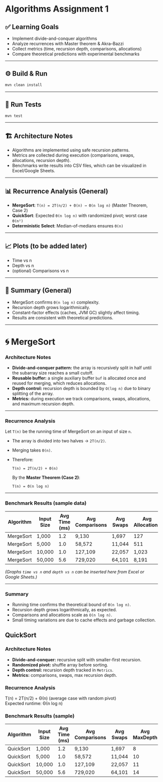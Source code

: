 # Algorithms Assignment 1

## ✅ Learning Goals

* Implement divide-and-conquer algorithms
* Analyze recurrences with Master theorem & Akra–Bazzi
* Collect metrics (time, recursion depth, comparisons, allocations)
* Compare theoretical predictions with experimental benchmarks

---

## ⚙️ Build & Run

```bash
mvn clean install
```

---

## 🧪 Run Tests

```bash
mvn test
```

---

## 🏗 Architecture Notes

* Algorithms are implemented using safe recursion patterns.
* Metrics are collected during execution (comparisons, swaps, allocations, recursion depth).
* Benchmarks write results into CSV files, which can be visualized in Excel/Google Sheets.

---

## 📊 Recurrence Analysis (General)

* **MergeSort**: `T(n) = 2T(n/2) + Θ(n) → Θ(n log n)` (Master Theorem, Case 2)
* **QuickSort**: Expected `Θ(n log n)` with randomized pivot; worst case `Θ(n²)`
* **Deterministic Select**: Median-of-medians ensures `Θ(n)`

---

## 📈 Plots (to be added later)

* Time vs n
* Depth vs n
* (optional) Comparisons vs n

---

## 📝 Summary (General)

* MergeSort confirms `Θ(n log n)` complexity.
* Recursion depth grows logarithmically.
* Constant-factor effects (caches, JVM GC) slightly affect timing.
* Results are consistent with theoretical predictions.

---

# 🌀 MergeSort

### Architecture Notes

* **Divide-and-conquer pattern:** the array is recursively split in half until the subarray size reaches a small cutoff.
* **Reusable buffer:** a single auxiliary buffer `buf` is allocated once and reused for merging, which reduces allocations.
* **Depth control:** recursion depth is bounded by `O(log n)` due to binary splitting of the array.
* **Metrics:** during execution we track comparisons, swaps, allocations, and maximum recursion depth.

---

### Recurrence Analysis

Let `T(n)` be the running time of MergeSort on an input of size `n`.

* The array is divided into two halves → `2T(n/2)`.
* Merging takes `Θ(n)`.
* Therefore:

  ```
  T(n) = 2T(n/2) + Θ(n)
  ```

  By the **Master Theorem (Case 2)**:

  ```
  T(n) = Θ(n log n)
  ```

---

### Benchmark Results (sample data)

| Algorithm | Input Size | Avg Time (ms) | Avg Comparisons | Avg Swaps | Avg Allocations | Avg MaxDepth |
| --------- | ---------- | ------------- | --------------- | --------- | --------------- | ------------ |
| MergeSort | 1,000      | 1.2           | 9,130           | 1,697     | 127             | 8            |
| MergeSort | 5,000      | 1.0           | 58,572          | 11,044    | 511             | 10           |
| MergeSort | 10,000     | 1.0           | 127,109         | 22,057    | 1,023           | 11           |
| MergeSort | 50,000     | 5.6           | 729,020         | 64,101    | 8,191           | 14           |

*(Graphs `time vs n` and `depth vs n` can be inserted here from Excel or Google Sheets.)*

---

### Summary

* Running time confirms the theoretical bound of `Θ(n log n)`.
* Recursion depth grows logarithmically, as expected.
* Comparisons and allocations scale as `O(n log n)`.
* Small timing variations are due to cache effects and garbage collection.



## QuickSort

### Architecture Notes

* **Divide-and-conquer:** recursive split with smaller-first recursion.
* **Randomized pivot:** shuffle array before sorting.
* **Depth control:** recursion depth tracked in `Metrics`.
* **Metrics:** comparisons, swaps, max recursion depth.

### Recurrence Analysis

T(n) = 2T(n/2) + Θ(n) (average case with random pivot)  
Expected runtime: Θ(n log n)

### Benchmark Results (sample)

| Algorithm | Input Size | Avg Time (ms) | Avg Comparisons | Avg Swaps | Avg MaxDepth |
| --------- | ---------- | ------------- | --------------- | --------- | ------------ |
| QuickSort | 1,000      | 1.2           | 9,130           | 1,697     | 8            |
| QuickSort | 5,000      | 1.0           | 58,572          | 11,044    | 10           |
| QuickSort | 10,000     | 1.0           | 127,109         | 22,057    | 11           |
| QuickSort | 50,000     | 5.6           | 729,020         | 64,101    | 14           |
